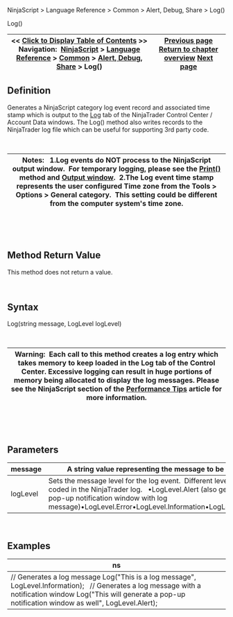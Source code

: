 ﻿


NinjaScript \> Language Reference \> Common \> Alert, Debug, Share \> Log()






















Log()







| \<\< [Click to Display Table of Contents](log.md) \>\> **Navigation:**     [NinjaScript](ninjascript.md) \> [Language Reference](language_reference_wip.md) \> [Common](common.md) \> [Alert, Debug, Share](alert__debugging_and_sharing.md) \> Log() | [Previous page](clearoutputwindow.md) [Return to chapter overview](alert__debugging_and_sharing.md) [Next page](playsound.md) |
| --- | --- |











## Definition


Generates a NinjaScript category log event record and associated time stamp which is output to the [Log](log_tab2.md) tab of the NinjaTrader Control Center / Account Data windows. The Log() method also writes records to the NinjaTrader log file which can be useful for supporting 3rd party code.  


 




| Notes:   1\.Log events do NOT process to the NinjaScript output window.  For temporary logging, please see the [Print()](print.md) method and [Output window](output.md).  2\.The Log event time stamp represents the user configured Time zone from the Tools \> Options \> General category.  This setting could be different from the computer system's time zone. |
| --- |



 


 


## Method Return Value


This method does not return a value.


 


## Syntax


Log(string message, LogLevel logLevel)


 




| Warning:  Each call to this method creates a log entry which takes memory to keep loaded in the Log tab of the Control Center. Excessive logging can result in huge portions of memory being allocated to display the log messages. Please see the NinjaScript section of the [Performance Tips](performance_tips2.md) article for more information. |
| --- |



 


 


## Parameters




| message | A string value representing the message to be logged |
| --- | --- |
| logLevel | Sets the message level for the log event.  Different levels are color coded in the NinjaTrader log.   •LogLevel.Alert (also generates a pop\-up notification window with log message)•LogLevel.Error•LogLevel.Information•LogLevel.Warning |



 


## 


## Examples




| ns |
| --- |
| // Generates a log message Log("This is a log message", LogLevel.Information);   // Generates a log message with a notification window Log("This will generate a pop\-up notification window as well", LogLevel.Alert); |









